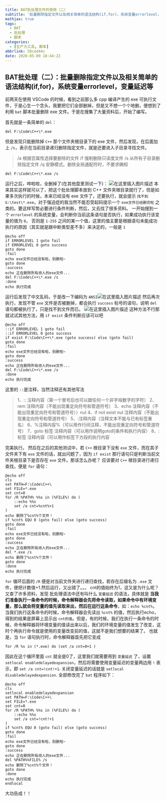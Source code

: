 ```yaml
---
title: BAT批处理文件的使用（二）
subtitle: '批量删除指定文件以及相关简单的语法结构(if,for)，系统变量errorlevel，变量延迟等'
mathjax: true
tags:
  - BAT
  - 批处理
  - 脚本
categories:
  - [生产力工具, 脚本]
abbrlink: 58ced44c
date: 2020-05-09 18:44:22
---
```

## BAT批处理（二）：批量删除指定文件以及相关简单的语法结构(if,for)，系统变量errorlevel，变量延迟等
前两天在使用 VSCode 的时候，看到之前那么多 cpp 编译产生的 exe 可执行文件，于是心生一个念头，我要把它们全部删掉，但是又不想一个个地删，便想到了利用 ``bat`` 脚本批量删除 exe 文件。于是在搜集了大量资料后，开始了编写。
<!-- more -->
首先就是一条简单的 ``del``：
```shell
del F:\Code\C++\*.exe
```
但是发现只能删除掉 ``C++`` 那个文件夹根目录下的 exe 文件，然后发现，在后面加上 ``/s``，表示在当前目录递归删除指定文件，就是还要进入子目录寻找文件。

>/a 根据百属性选择要删除的文件
/f 强制删除只读度文件
/s 从所有子目录删除指定文件
/q 安静模式。删除全局通配符时，不要求确知

```shell
del F:\Code\C++\*.exe /s
```
运行之后，哗啦啦，全删掉了(在其他盘里测试一下)：
![在这里插入图片描述](https://img-blog.csdnimg.cn/20200509172606608.png?x-oss-process=image/watermark,type_ZmFuZ3poZW5naGVpdGk,shadow_10,text_aHR0cHM6Ly9ibG9nLmNzZG4ubmV0L3FxXzQyNjUwOTg4,size_16,color_FFFFFF,t_70)
本来其实这样就可以了，把这个批处理脚本放到 C++ 文件夹根目录就行了，但是如果多次执行的时候，本来已经没有 exe 文件了，还要执行，就会提示 ``找不到 G:\test\*.exe``，对于强迫症的我当然不能忍受起码提示一个 ``exe文件已经删完啦`` 之类的。要这样写势必要进行条件判断，然后，又去找了很多资料。
一开始搜到一个 ``errorlevel`` 的系统变量，会判断你当前这条语句是否执行，如果成功执行该变量的值为 ``0``， 否则是 ``1-255`` 之间的某一个值，这里的值主要是根据语句未能成功执行的原因（其实就是跟中断类型差不多）来决定的，一般是 ``1``
```shell
@echo off 
if ERRORLEVEL 1 goto fail
if ERRORLEVEL 0 goto success
goto done
:fail
echo exe文件已经没有啦，别删啦~
goto done
:success
echo 正在删除所有烦人的exe文件...
del F:\Code\C++\*.exe /s
:done
echo 执行完成
```
运行后发现了中文乱码，于是改一下编码为 ``ANSI``![在这里插入图片描述](https://img-blog.csdnimg.cn/20200509174008621.png?x-oss-process=image/watermark,type_ZmFuZ3poZW5naGVpdGk,shadow_10,text_aHR0cHM6Ly9ibG9nLmNzZG4ubmV0L3FxXzQyNjUwOTg4,size_16,color_FFFFFF,t_70)
然后再次执行，发现不管 ``exe`` 文件是否被删掉，都会执行 ``success`` 标号的语句，说明 ``del`` 语句都被执行了，只是找不到文件而已。
![在这里插入图片描述](https://img-blog.csdnimg.cn/20200509174405846.png?x-oss-process=image/watermark,type_ZmFuZ3poZW5naGVpdGk,shadow_10,text_aHR0cHM6Ly9ibG9nLmNzZG4ubmV0L3FxXzQyNjUwOTg4,size_16,color_FFFFFF,t_70)
这种方法不行那就试试其他方法，用 ``if exist`` 条件判断应该可以吧
```shell
@echo off 
::if ERRORLEVEL 1 goto fail
::if ERRORLEVEL 0 goto success
if exist F:\Code\C++\*.exe (goto success) else (goto fail)
goto done
:fail
echo exe文件已经没有啦，别删啦~
goto done
:success
echo 正在删除所有烦人的exe文件...
del F:\Code\C++\*.exe /s
:done
echo 执行完成
```
这里的 ``::``是注释，当然注释还有其他写法

>1、:: 注释内容（第一个冒号后也可以跟任何一个非字母数字的字符）
    2、rem 注释内容（不能出现重定向符号和管道符号）
    3、echo 注释内容（不能出现重定向符号和管道符号）〉nul
    4、if not exist nul 注释内容（不能出现重定向符号和管道符号）
    5、:注释内容（注释文本不能与已有标签重名）
    6、%注释内容%（可以用作行间注释，不能出现重定向符号和管道符号）
    7、goto 标签 注释内容（可以用作说明goto的条件和执行内容）
    8、:标签 注释内容（可以用作标签下方段的执行内容

完美执行。
然后在之后的其他测试中，若 ``C++`` 根目录下没有 ``exe`` 文件，而在其子文件夹下有 ``exe`` 文件的话，就出问题了，因为 ``if exist`` 那行语句只是判断当前文件夹根目录下是否存在 ``exe`` 文件。那该怎么办呢？
应该要对 ``C++`` 根目录进行递归查找，便是 ``for`` 语句：
```shell
@echo off
cls
set PATH=F:\Code\C++\
set FILE=*.exe	
set cnt=0
for /R %PATH% %%s in (%FILE%) do (
	::echo %%s
	set /a cnt=%cnt%+1
)
echo 删除了%cnt%个文件！
if %cnt% EQU 0 (goto fail) else (goto success)
goto done
:fail
echo exe文件已经没有啦，别删啦~
goto done
:success
echo 正在删除所有烦人的exe文件...
del *.exe /s
echo 删除了%cnt%个文件！
goto done
:done
echo 执行完成
```
``for`` 循环后面的 ``/R`` 便是对当前文件夹进行递归查找，若存在后缀名为 ``.exe`` 文件，便把计数值+1.然后运行，又出错了。。。
cnt的值始终为1，这又是为什么呢？
又查了许多资料，发现 批处理语法中还有叫什么 ``变量延迟`` 的语法，具体就是 **当我们准备执行一条命令的时候，命令解释器会先将命令读取，如果命令中有环境变量，那么就会将变量的值先读取来出，然后在运行这条命令**，如：``echo %cnt%``，当我们执行这条命令的时候，命令解释器会先读出 ``%cnt%`` 的值，然后执行echo，得到的结果是屏幕上显示出 ``cnt的值``。但是，有的时候，我们在执行一条命令的时候，命令解释器将环境变量的值读出来以后，我们的环境变量的值发生了改变，这时个再执行命令就是使用的变量改变前的值，这就不是我们想要的结果了。
也就是，当 ``for`` 语句执行时，命令解释器首先把它变成
```shell
for /R %s in (*.exe) do (set /a cnt=0+1 )
```
因此在这个循环里面 ``cnt`` 就全是0了，这里我们就需要用到 ``变量延迟`` 了，设置 ``setlocal enabledelayedexpansion``，然后将需要使用变量延迟的变量两边用 ``!`` 表示，即 ``set /a cnt=!cnt!+1``.
关闭变量延迟的话就是 ``setlocal disabledelayedexpansion``.
全部修改完了 ``bat`` 程序如下：

```shell
@echo off
cls
setlocal enabledelayedexpansion
set PATH=F:\Code\C++\
set FILE=*.exe	
set cnt=0
for /R %PATH% %%s in (%FILE%) do (
	::echo %%s
	set /a cnt=!cnt!+1
)
if %cnt% EQU 0 (goto fail) else (goto success)
goto done
:fail
echo exe文件已经没有啦，别删啦~
goto done
:success
echo 正在删除所有烦人的exe文件...
del %PATH%%FILE% /s
echo 删除了%cnt%个文件！
goto done
:done
echo 执行完成
endlocal
```
大功告成！！

